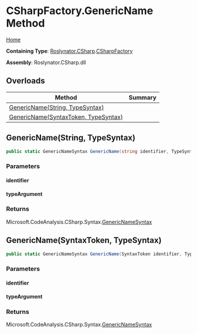 # CSharpFactory\.GenericName Method <a name="_Top"></a>

[Home](../../../../README.md)

**Containing Type**: [Roslynator.CSharp](../../README.md#_Top)\.[CSharpFactory](../README.md#_Top)

**Assembly**: Roslynator\.CSharp\.dll

## Overloads

| Method | Summary |
| ------ | ------- |
| [GenericName(String, TypeSyntax)](#Roslynator_CSharp_CSharpFactory_GenericName_System_String_Microsoft_CodeAnalysis_CSharp_Syntax_TypeSyntax_) | |
| [GenericName(SyntaxToken, TypeSyntax)](#Roslynator_CSharp_CSharpFactory_GenericName_Microsoft_CodeAnalysis_SyntaxToken_Microsoft_CodeAnalysis_CSharp_Syntax_TypeSyntax_) | |

## GenericName\(String, TypeSyntax\) <a name="Roslynator_CSharp_CSharpFactory_GenericName_System_String_Microsoft_CodeAnalysis_CSharp_Syntax_TypeSyntax_"></a>

```csharp
public static GenericNameSyntax GenericName(string identifier, TypeSyntax typeArgument)
```

### Parameters

#### identifier

#### typeArgument

### Returns

Microsoft\.CodeAnalysis\.CSharp\.Syntax\.[GenericNameSyntax](https://docs.microsoft.com/en-us/dotnet/api/microsoft.codeanalysis.csharp.syntax.genericnamesyntax)

## GenericName\(SyntaxToken, TypeSyntax\) <a name="Roslynator_CSharp_CSharpFactory_GenericName_Microsoft_CodeAnalysis_SyntaxToken_Microsoft_CodeAnalysis_CSharp_Syntax_TypeSyntax_"></a>

```csharp
public static GenericNameSyntax GenericName(SyntaxToken identifier, TypeSyntax typeArgument)
```

### Parameters

#### identifier

#### typeArgument

### Returns

Microsoft\.CodeAnalysis\.CSharp\.Syntax\.[GenericNameSyntax](https://docs.microsoft.com/en-us/dotnet/api/microsoft.codeanalysis.csharp.syntax.genericnamesyntax)

